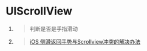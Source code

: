# UIScrollView

1. > 判断是否是手指滑动

2. > [iOS 侧滑返回手势与Scrollview冲突的解决办法](https://www.jianshu.com/p/419e3b081e5a)